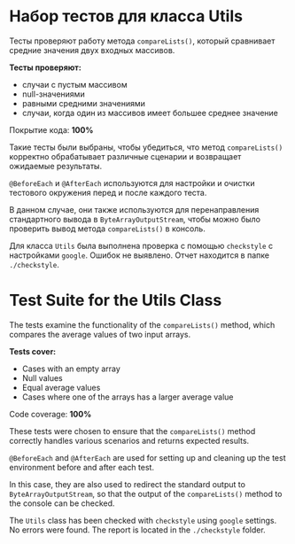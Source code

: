 # Набор тестов для класса Utils

Тесты проверяют работу метода `compareLists()`, который сравнивает средние значения двух входных массивов. 

**Тесты проверяют:**
- случаи с пустым массивом
- null-значениями
- равными средними значениями 
- случаи, когда один из массивов имеет большее среднее значение

Покрытие кода: **100%**

Такие тесты были выбраны, чтобы убедиться, что метод `compareLists()` корректно обрабатывает различные сценарии и возвращает ожидаемые результаты.

`@BeforeEach` и `@AfterEach` используются для настройки и очистки тестового окружения перед и после каждого теста. 

В данном случае, они также используются для перенаправления стандартного вывода в `ByteArrayOutputStream`, чтобы можно было проверить вывод метода `compareLists()` в консоль.

Для класса `Utils` была выполнена проверка с помощью `checkstyle` с настройками `google`. Ошибок не выявлено. Отчет находится в папке `./checkstyle`.

# Test Suite for the Utils Class

The tests examine the functionality of the `compareLists()` method, which compares the average values of two input arrays.

**Tests cover:**

- Cases with an empty array
- Null values
- Equal average values
- Cases where one of the arrays has a larger average value

Code coverage: **100%**

These tests were chosen to ensure that the `compareLists()` method correctly handles various scenarios and returns expected results.

`@BeforeEach` and `@AfterEach` are used for setting up and cleaning up the test environment before and after each test.

In this case, they are also used to redirect the standard output to `ByteArrayOutputStream`, so that the output of the `compareLists()` method to the console can be checked.

The `Utils` class has been checked with `checkstyle` using `google` settings. No errors were found. The report is located in the `./checkstyle` folder.